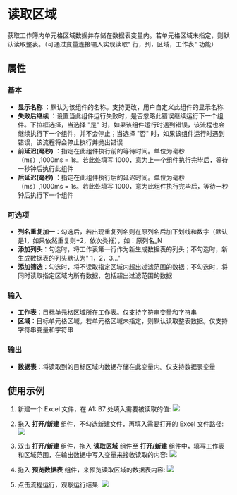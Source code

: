 # 读取区域

获取工作簿内单元格区域数据并存储在数据表变量内。若单元格区域未指定，则默认读取整表。（可通过变量连接输入实现读取&quot; 行，列，区域，工作表&quot; 功能）

## 属性

### 基本

- **显示名称** ：默认为该组件的名称。支持更改，用户自定义此组件的显示名称
- **失败后继续** ：设置当此组件运行失败时，是否忽略此错误继续运行下一个组件。下拉框选择，当选择 "是" 时，如果该组件运行时遇到错误，该流程也会继续执行下一个组件，并不会停止；当选择 "否" 时，如果该组件运行时遇到错误，该流程将会停止执行并抛出错误
- **前延迟(毫秒)** ：指定在此组件执行前的等待时间。单位为毫秒（ms）,1000ms = 1s。若此处填写 1000，意为上一个组件执行完毕后，等待一秒钟后执行此组件
- **后延迟(毫秒)** ：指定在此组件执行后的延迟时间。单位为毫秒（ms）,1000ms = 1s。若此处填写 1000，意为此组件执行完毕后，等待一秒钟后执行下一个组件

### 可选项

- **列名重复加一**：勾选后，若出现重复列名则在原列名后加下划线和数字（默认是1，如果依然重复则+2，依次类推），如：原列名_N
- **添加列头**：勾选时，将工作表第一行作为新生成数据表的列头；不勾选时，新生成数据表的列头默认为&quot; 1，2，3…&quot;
- **添加筛选**：勾选时，将不读取指定区域内超出过滤范围的数据；不勾选时，将同时读取指定区域内所有数据，包括超出过滤范围的数据

### 输入

- **工作表**：目标单元格区域所在工作表。仅支持字符串变量和字符串
- **区域**：目标单元格区域。若单元格区域未指定，则默认读取整表数据。仅支持字符串变量和字符串

### 输出

- **数据表**：将读取到的目标区域内数据存储在此变量内。仅支持数据表变量

## 使用示例

1. 新建一个 Excel 文件，在 A1: B7 处填入需要被读取的值:
![](https://docimages.blob.core.chinacloudapi.cn/images/Activities/wps9.png)

2. 拖入 **打开/新建** 组件，不勾选新建文件，再填入需要打开的 Excel 文件路径:
![](https://docimages.blob.core.chinacloudapi.cn/images/Activities/wps5.png)

3. 双击 **打开/新建** 组件，拖入 **读取区域** 组件至 **打开/新建** 组件中，填写工作表和区域范围，在输出数据中写入变量来接收读取的内容:
![](https://docimages.blob.core.chinacloudapi.cn/images/Activities/wps10.png)

4. 拖入 **预览数据表** 组件，来预览读取区域的数据表内容:
![](https://docimages.blob.core.chinacloudapi.cn/images/Activities/wps11.png)

5. 点击流程运行，观察运行结果:
![](https://docimages.blob.core.chinacloudapi.cn/images/Activities/wps12.png)
